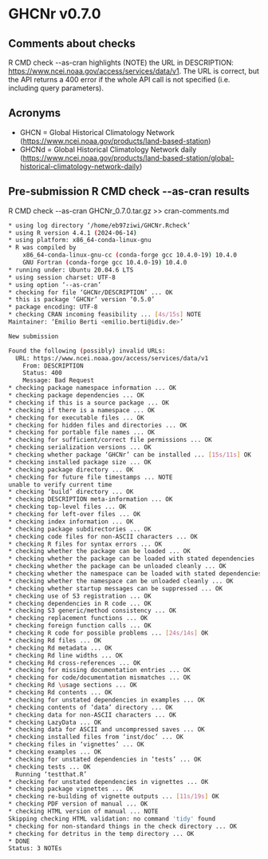 # GHCNr v0.7.0

## Comments about checks
R CMD check --as-cran highlights (NOTE) the URL in DESCRIPTION: <https://www.ncei.noaa.gov/access/services/data/v1>.
The URL is correct, but the API returns a 400 error if the whole API call is not specified (i.e. including query parameters).

## Acronyms

  - GHCN = Global Historical Climatology Network (<https://www.ncei.noaa.gov/products/land-based-station>)
  - GHCNd = Global Historical Climatology Network daily (<https://www.ncei.noaa.gov/products/land-based-station/global-historical-climatology-network-daily>)

## Pre-submission R CMD check --as-cran results

R CMD check --as-cran GHCNr_0.7.0.tar.gz >> cran-comments.md

```bash
* using log directory ‘/home/eb97ziwi/GHCNr.Rcheck’
* using R version 4.4.1 (2024-06-14)
* using platform: x86_64-conda-linux-gnu
* R was compiled by
    x86_64-conda-linux-gnu-cc (conda-forge gcc 10.4.0-19) 10.4.0
    GNU Fortran (conda-forge gcc 10.4.0-19) 10.4.0
* running under: Ubuntu 20.04.6 LTS
* using session charset: UTF-8
* using option ‘--as-cran’
* checking for file ‘GHCNr/DESCRIPTION’ ... OK
* this is package ‘GHCNr’ version ‘0.5.0’
* package encoding: UTF-8
* checking CRAN incoming feasibility ... [4s/15s] NOTE
Maintainer: ‘Emilio Berti <emilio.berti@idiv.de>’

New submission

Found the following (possibly) invalid URLs:
  URL: https://www.ncei.noaa.gov/access/services/data/v1
    From: DESCRIPTION
    Status: 400
    Message: Bad Request
* checking package namespace information ... OK
* checking package dependencies ... OK
* checking if this is a source package ... OK
* checking if there is a namespace ... OK
* checking for executable files ... OK
* checking for hidden files and directories ... OK
* checking for portable file names ... OK
* checking for sufficient/correct file permissions ... OK
* checking serialization versions ... OK
* checking whether package ‘GHCNr’ can be installed ... [15s/11s] OK
* checking installed package size ... OK
* checking package directory ... OK
* checking for future file timestamps ... NOTE
unable to verify current time
* checking ‘build’ directory ... OK
* checking DESCRIPTION meta-information ... OK
* checking top-level files ... OK
* checking for left-over files ... OK
* checking index information ... OK
* checking package subdirectories ... OK
* checking code files for non-ASCII characters ... OK
* checking R files for syntax errors ... OK
* checking whether the package can be loaded ... OK
* checking whether the package can be loaded with stated dependencies ... OK
* checking whether the package can be unloaded cleanly ... OK
* checking whether the namespace can be loaded with stated dependencies ... OK
* checking whether the namespace can be unloaded cleanly ... OK
* checking whether startup messages can be suppressed ... OK
* checking use of S3 registration ... OK
* checking dependencies in R code ... OK
* checking S3 generic/method consistency ... OK
* checking replacement functions ... OK
* checking foreign function calls ... OK
* checking R code for possible problems ... [24s/14s] OK
* checking Rd files ... OK
* checking Rd metadata ... OK
* checking Rd line widths ... OK
* checking Rd cross-references ... OK
* checking for missing documentation entries ... OK
* checking for code/documentation mismatches ... OK
* checking Rd \usage sections ... OK
* checking Rd contents ... OK
* checking for unstated dependencies in examples ... OK
* checking contents of ‘data’ directory ... OK
* checking data for non-ASCII characters ... OK
* checking LazyData ... OK
* checking data for ASCII and uncompressed saves ... OK
* checking installed files from ‘inst/doc’ ... OK
* checking files in ‘vignettes’ ... OK
* checking examples ... OK
* checking for unstated dependencies in ‘tests’ ... OK
* checking tests ... OK
  Running ‘testthat.R’
* checking for unstated dependencies in vignettes ... OK
* checking package vignettes ... OK
* checking re-building of vignette outputs ... [11s/19s] OK
* checking PDF version of manual ... OK
* checking HTML version of manual ... NOTE
Skipping checking HTML validation: no command 'tidy' found
* checking for non-standard things in the check directory ... OK
* checking for detritus in the temp directory ... OK
* DONE
Status: 3 NOTEs
```
